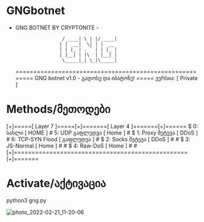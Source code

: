 # GNGbotnet
- GNG BOTNET BY CRYPTONITE -

                          
                    
                       / ____| \ | |/ ____|
                      | |  __|  \| | |  __ 
                      | | |_ | . ` | | |_ |
                      | |__| | |\  | |__| |
                       \_____|_| \_|\_____|
                      
  ========================================================
     GNG botnet v1.0 - გადოსე და იბატონე!
            ===== ვერსია: [ Private ]
            
# Methods/მეთოდები

[+]=====[ Layer 7 ]=====[+]=======[ Layer 4 ]=======[+]======
 $ 0: სახლი       [ HOME ] # 5: UDP გაფლუდვა     [ Home ]  #
 $ 1: Proxy შეტევა [ DDoS ] # 6: TCP-SYN Flood [ გაფლუდვა ] #
 $ 2: Socks შეტევა [ DDoS ] #                                #
 $ 3: JS-Normal [ Home ]   #                                 #
 $ 4: Raw-DoS   [ Home ]   #                                 #
[+]=================================================[+]=======











# Activate/აქტივაცია

python3 gng.py


![photo_2022-02-21_11-20-06](https://user-images.githubusercontent.com/100119969/154918372-3c6bc82c-0e0a-4271-b882-59b31effecef.jpg)


